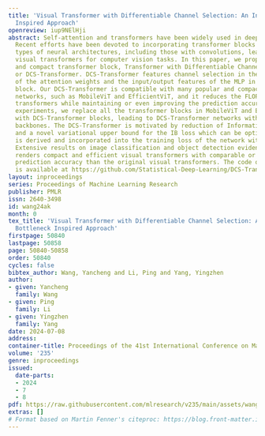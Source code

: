 ```yaml
---
title: 'Visual Transformer with Differentiable Channel Selection: An Information Bottleneck
  Inspired Approach'
openreview: iup9NElHji
abstract: Self-attention and transformers have been widely used in deep learning.
  Recent efforts have been devoted to incorporating transformer blocks into different
  types of neural architectures, including those with convolutions, leading to various
  visual transformers for computer vision tasks. In this paper, we propose a novel
  and compact transformer block, Transformer with Differentiable Channel Selection,
  or DCS-Transformer. DCS-Transformer features channel selection in the computation
  of the attention weights and the input/output features of the MLP in the transformer
  block. Our DCS-Transformer is compatible with many popular and compact transformer
  networks, such as MobileViT and EfficientViT, and it reduces the FLOPs of the visual
  transformers while maintaining or even improving the prediction accuracy. In the
  experiments, we replace all the transformer blocks in MobileViT and EfficientViT
  with DCS-Transformer blocks, leading to DCS-Transformer networks with different
  backbones. The DCS-Transformer is motivated by reduction of Information Bottleneck,
  and a novel variational upper bound for the IB loss which can be optimized by SGD
  is derived and incorporated into the training loss of the network with DCS-Transformer.
  Extensive results on image classification and object detection evidence that DCS-Transformer
  renders compact and efficient visual transformers with comparable or much better
  prediction accuracy than the original visual transformers. The code of DCS-Transformer
  is available at https://github.com/Statistical-Deep-Learning/DCS-Transformer.
layout: inproceedings
series: Proceedings of Machine Learning Research
publisher: PMLR
issn: 2640-3498
id: wang24ak
month: 0
tex_title: 'Visual Transformer with Differentiable Channel Selection: An Information
  Bottleneck Inspired Approach'
firstpage: 50840
lastpage: 50858
page: 50840-50858
order: 50840
cycles: false
bibtex_author: Wang, Yancheng and Li, Ping and Yang, Yingzhen
author:
- given: Yancheng
  family: Wang
- given: Ping
  family: Li
- given: Yingzhen
  family: Yang
date: 2024-07-08
address:
container-title: Proceedings of the 41st International Conference on Machine Learning
volume: '235'
genre: inproceedings
issued:
  date-parts:
  - 2024
  - 7
  - 8
pdf: https://raw.githubusercontent.com/mlresearch/v235/main/assets/wang24ak/wang24ak.pdf
extras: []
# Format based on Martin Fenner's citeproc: https://blog.front-matter.io/posts/citeproc-yaml-for-bibliographies/
---
```

